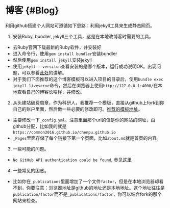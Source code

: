 
# 博客 {#Blog}

利用github搭建个人网站可遵循如下思路：利用jekyll工具来生成静态网页。

1. 安装Ruby, bundler, jekyll三个工具，这是在本地改博客时需要的工具。
  - 去Ruby官网下载最新的Ruby软件，并安装好
  - 进入命令行，使用`gem install bundler`安装bundler
  - 然后使用`gem install jekyll`安装jekyll
  - 使用`jekyll --versiton`查看安装的是哪个版本，运行成功说明OK。出现问题，可以参看[此处](https://blog.csdn.net/yq_forever/article/details/103449709)的讲解。
  - 对于我们下面推荐的这个博客模板可以进入项目的目录后，使用`bundle exec jekyll liveserve`命令，然后在浏览器上使用`http://127.0.0.1:4000/`在本地查看自己的博客长啥样，并修改。
  
  
2. 从头建站破费周章，作为科研人，我推荐一个模板，直接从github上fork到你自己的账户里面，然后做一些必要的修改即可。[推荐的模板地址](https://github.com/academicpages/academicpages.github.io)。

  - 主要修改一下`_config.yml`。注意里面那个url的值是你的网站的网址，由github分配，比如我的就是`https://common2016.github.io/chenpu.github.io`
  - `_Pages`里面存储了每个链接下第一个页面，比如`about.md`就是首页的内容。
  
3. 一些可能的问题。
 - `No GitHub API authentication could be found`, 参见[这里](https://mycyberuniverse.com/fixing-jekyll-github-metadata-warning.html)
 
 
4. 一些常见的困惑。
  - 比如你在`_publications`里面增加了一个文件`factor`，但是在本地浏览器却看不到，你要注意：浏览器地址是github的地址还是本地地址。这个地址往往是`publication/factor`而不是`_publications/factor`，你可以结合fork的那个网站来检查。
